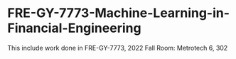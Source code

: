 # FRE-GY-7773-Machine-Learning-in-Financial-Engineering
This include work done in FRE-GY-7773, 2022 Fall
Room: Metrotech 6, 302
